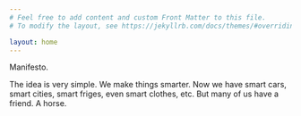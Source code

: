 ```yaml
---
# Feel free to add content and custom Front Matter to this file.
# To modify the layout, see https://jekyllrb.com/docs/themes/#overriding-theme-defaults

layout: home
---
```

Manifesto.

The idea is very simple. We make things smarter. Now we have smart cars, smart cities, smart friges, even smart clothes, etc. But many of us have a friend. A horse.
 